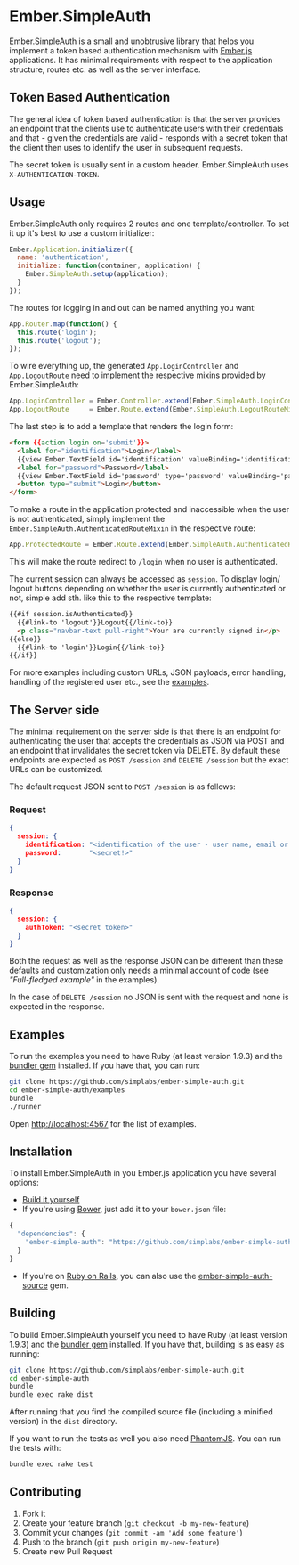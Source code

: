 #  Ember.SimpleAuth

Ember.SimpleAuth is a small and unobtrusive library that helps you implement a
token based authentication mechanism with [Ember.js](http://emberjs.com)
applications. It has minimal requirements with respect to the application
structure, routes etc. as well as the server interface.

## Token Based Authentication

The general idea of token based authentication is that the server provides an
endpoint that the clients use to authenticate users with their credentials and
that - given the credentials are valid - responds with a secret token that the
client then uses to identify the user in subsequent requests.

The secret token is usually sent in a custom header. Ember.SimpleAuth
uses ```X-AUTHENTICATION-TOKEN```.

## Usage

Ember.SimpleAuth only requires 2 routes and one template/controller. To set it
up it's best to use a custom initializer:

```js
Ember.Application.initializer({
  name: 'authentication',
  initialize: function(container, application) {
    Ember.SimpleAuth.setup(application);
  }
});
```

The routes for logging in and out can be named anything you want:

```js
App.Router.map(function() {
  this.route('login');
  this.route('logout');
});
```

To wire everything up, the generated ```App.LoginController``` and
```App.LogoutRoute``` need to implement the respective mixins provided by
Ember.SimpleAuth:

```js
App.LoginController = Ember.Controller.extend(Ember.SimpleAuth.LoginControllerMixin);
App.LogoutRoute     = Ember.Route.extend(Ember.SimpleAuth.LogoutRouteMixin);
```

The last step is to add a template that renders the login form:

```html
<form {{action login on='submit'}}>
  <label for="identification">Login</label>
  {{view Ember.TextField id='identification' valueBinding='identification' placeholder='Enter Login'}}
  <label for="password">Password</label>
  {{view Ember.TextField id='password' type='password' valueBinding='password' placeholder='Enter Password'}}
  <button type="submit">Login</button>
</form>
```

To make a route in the application protected and inaccessible when the user is
not authenticated, simply implement the
```Ember.SimpleAuth.AuthenticatedRouteMixin``` in the respective route:

```js
App.ProtectedRoute = Ember.Route.extend(Ember.SimpleAuth.AuthenticatedRouteMixin);
```

This will make the route redirect to ```/login``` when no user is
authenticated.

The current session can always be accessed as ```session```. To display login/
logout buttons depending on whether the user is currently authenticated or not,
simple add sth. like this to the respective template:

```html
{{#if session.isAuthenticated}}
  {{#link-to 'logout'}}Logout{{/link-to}}
  <p class="navbar-text pull-right">Your are currently signed in</p>
{{else}}
  {{#link-to 'login'}}Login{{/link-to}}
{{/if}}
```

For more examples including custom URLs, JSON payloads, error handling,
handling of the registered user etc., see the [examples](#examples).

## The Server side

The minimal requirement on the server side is that there is an endpoint for
authenticating the user that accepts the credentials as JSON via POST and an
endpoint that invalidates the secret token via DELETE. By default these
endpoints are expected as ```POST /session``` and ```DELETE /session``` but the
exact URLs can be customized.

The default request JSON sent to ```POST /session``` is as follows:

### Request

```json
{
  session: {
    identification: "<identification of the user - user name, email or whatever your server expects>",
    password:       "<secret!>"
  }
}
```

### Response

```json
{
  session: {
    authToken: "<secret token>"
  }
}
```

Both the request as well as the response JSON can be different than these
defaults and customization only needs a minimal account of code (see
_"Full-fledged example"_ in the examples).

In the case of ```DELETE /session``` no JSON is sent with the request and none
is expected in the response.

## Examples

To run the examples you need to have Ruby (at least version 1.9.3) and the
[bundler gem](http://bundler.io) installed. If you have that, you can run:

```bash
git clone https://github.com/simplabs/ember-simple-auth.git
cd ember-simple-auth/examples
bundle
./runner
```

Open [http://localhost:4567](http://localhost:4567) for the list of examples.

## Installation

To install Ember.SimpleAuth in you Ember.js application you have several
options:

* [Build it yourself](#building)
* If you're using [Bower](http://bower.io), just add it to your
  ```bower.json``` file:

```js
{
  "dependencies": {
    "ember-simple-auth": "https://github.com/simplabs/ember-simple-auth.git"
  }
}
```

* If you're on [Ruby on Rails](http://rubyonrails.org), you can also use the
  [ember-simple-auth-source](http://rubygems.org/gems/ember-simple-auth-source)
  gem.

## Building

To build Ember.SimpleAuth yourself you need to have Ruby (at least version
1.9.3) and the [bundler gem](http://bundler.io) installed. If you have that, building is
as easy as running:

```bash
git clone https://github.com/simplabs/ember-simple-auth.git
cd ember-simple-auth
bundle
bundle exec rake dist
```

After running that you find the compiled source file (including a minified
version) in the ```dist``` directory.

If you want to run the tests as well you also need
[PhantomJS](http://phantomjs.org). You can run the tests with:

```bash
bundle exec rake test
```

## Contributing

1. Fork it
2. Create your feature branch (`git checkout -b my-new-feature`)
3. Commit your changes (`git commit -am 'Add some feature'`)
4. Push to the branch (`git push origin my-new-feature`)
5. Create new Pull Request
